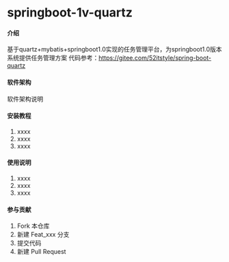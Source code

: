 # springboot-1v-quartz

#### 介绍
基于quartz+mybatis+springboot1.0实现的任务管理平台，为springboot1.0版本系统提供任务管理方案
代码参考：https://gitee.com/52itstyle/spring-boot-quartz

#### 软件架构
软件架构说明



#### 安装教程

1.  xxxx
2.  xxxx
3.  xxxx

#### 使用说明

1.  xxxx
2.  xxxx
3.  xxxx

#### 参与贡献

1.  Fork 本仓库
2.  新建 Feat_xxx 分支
3.  提交代码
4.  新建 Pull Request

